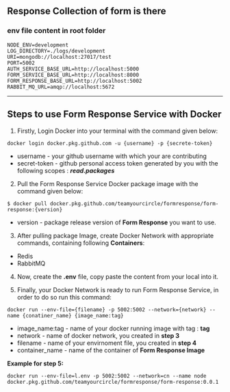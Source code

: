## Response Collection of form is there 


### env file content in root folder
```
NODE_ENV=development
LOG_DIRECTORY=./logs/development
URI=mongodb://localhost:27017/test
PORT=5002
AUTH_SERVICE_BASE_URL=http://localhost:5000
FORM_SERVICE_BASE_URL=http://localhost:8000
FORM_RESPONSE_BASE_URL=http://localhost:5002
RABBIT_MQ_URL=amqp://localhost:5672 

```
---

## Steps to use Form Response Service with Docker

1. Firstly, Login Docker into your terminal with the command given below:
```
docker login docker.pkg.github.com -u {username} -p {secrete-token}
```
- username - your github username with which your are contributing
- secret-token - github personal access token generated by you with the following scopes : ___read.packages___

2. Pull the Form Response Service Docker package image with the command given below:
```
$ docker pull docker.pkg.github.com/teamyourcircle/formresponse/form-response:{version}
```

- version - package release version of __Form Response__ you want to use.

3. After pulling package Image, create Docker Network with appropriate commands, containing following __Containers__:
- Redis
- RabbitMQ

4. Now, create the **.env** file, copy paste the content from your local into it.

5. Finally, your Docker Network is ready to run Form Response Service, in order to do so run this command:
```
docker run --env-file={filename} -p 5002:5002 --network={network} --name {conatiner_name} {image_name:tag}
```

- image_name:tag - name of your docker running image with tag : **tag**
- network - name of docker network, you created in __step 3__
- filename - name of your envirnoment file, you created in __step 4__
- container_name - name of the container of __Form Response Image__

__Example for step 5:__
```
docker run --env-file=l.env -p 5002:5002 --network=cn --name node docker.pkg.github.com/teamyourcircle/formresponse/form-response:0.0.1
```